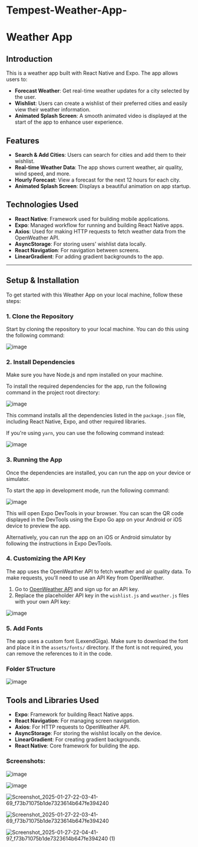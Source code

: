 # Tempest-Weather-App-
# Weather App

## Introduction

This is a weather app built with React Native and Expo. The app allows users to:

- **Forecast Weather**: Get real-time weather updates for a city selected by the user.
- **Wishlist**: Users can create a wishlist of their preferred cities and easily view their weather information.
- **Animated Splash Screen**: A smooth animated video is displayed at the start of the app to enhance user experience.

## Features

- **Search & Add Cities**: Users can search for cities and add them to their wishlist.
- **Real-time Weather Data**: The app shows current weather, air quality, wind speed, and more.
- **Hourly Forecast**: View a forecast for the next 12 hours for each city.
- **Animated Splash Screen**: Displays a beautiful animation on app startup.

## Technologies Used

- **React Native**: Framework used for building mobile applications.
- **Expo**: Managed workflow for running and building React Native apps.
- **Axios**: Used for making HTTP requests to fetch weather data from the OpenWeather API.
- **AsyncStorage**: For storing users' wishlist data locally.
- **React Navigation**: For navigation between screens.
- **LinearGradient**: For adding gradient backgrounds to the app.

---

## Setup & Installation

To get started with this Weather App on your local machine, follow these steps:

### 1. Clone the Repository


Start by cloning the repository to your local machine. You can do this using the following command:

![image](https://github.com/user-attachments/assets/f390f295-cfcf-4d91-b5f3-1c1b2bf57b6f)


### 2. Install Dependencies

Make sure you have Node.js and npm installed on your machine.

To install the required dependencies for the app, run the following command in the project root directory:

![image](https://github.com/user-attachments/assets/5a2097eb-5c33-405b-ba11-5f355bc4ebcd)

This command installs all the dependencies listed in the `package.json` file, including React Native, Expo, and other required libraries.

If you're using `yarn`, you can use the following command instead:

![image](https://github.com/user-attachments/assets/21d06182-9714-468b-b4a4-dac308ef4e4c)

### 3. Running the App
Once the dependencies are installed, you can run the app on your device or simulator.

To start the app in development mode, run the following command:

![image](https://github.com/user-attachments/assets/f7ff049a-8ceb-40e4-850b-2f2a832a0676)

This will open Expo DevTools in your browser. You can scan the QR code displayed in the DevTools using the Expo Go app on your Android or iOS device to preview the app.

Alternatively, you can run the app on an iOS or Android simulator by following the instructions in Expo DevTools.

### 4. Customizing the API Key
The app uses the OpenWeather API to fetch weather and air quality data. To make requests, you'll need to use an API Key from OpenWeather.

1. Go to [OpenWeather API](https://openweathermap.org/) and sign up for an API key.
2. Replace the placeholder API key in the `wishlist.js` and `weather.js` files with your own API key:

![image](https://github.com/user-attachments/assets/c3b8ed7a-5667-4e3c-ab6e-2e8f9fef2a4f)

### 5. Add Fonts
The app uses a custom font (LexendGiga). Make sure to download the font and place it in the `assets/fonts/` directory. If the font is not required, you can remove the references to it in the code.

### Folder STructure

![image](https://github.com/user-attachments/assets/b378f877-20a0-45f1-8621-3c0e56bf213d)

## Tools and Libraries Used

- **Expo**: Framework for building React Native apps.
- **React Navigation**: For managing screen navigation.
- **Axios**: For HTTP requests to OpenWeather API.
- **AsyncStorage**: For storing the wishlist locally on the device.
- **LinearGradient**: For creating gradient backgrounds.
- **React Native**: Core framework for building the app.


### Screenshots:

![image](https://github.com/user-attachments/assets/2f52f671-93ca-432e-8cb9-ea7a52f0868c)

![image](https://github.com/user-attachments/assets/bbd53c18-061f-446e-aa6f-3cd04c44abd8)

![Screenshot_2025-01-27-22-03-41-69_f73b71075b1de7323614b647fe394240](https://github.com/user-attachments/assets/edebfac9-2f8b-4287-8acd-07b0988678c9)

![Screenshot_2025-01-27-22-03-41-69_f73b71075b1de7323614b647fe394240](https://github.com/user-attachments/assets/eea67bf1-8ccc-43aa-88bc-84a00e99809d)

![Screenshot_2025-01-27-22-04-41-97_f73b71075b1de7323614b647fe394240 (1)](https://github.com/user-attachments/assets/3224228a-79ea-4f5c-98a0-ce0f2fde037c)
